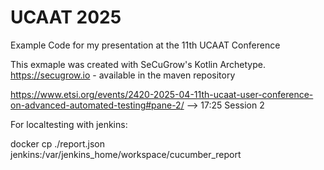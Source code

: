 # UCAAT 2025
Example Code for my presentation at the 11th UCAAT Conference

This exmaple was created with SeCuGrow's Kotlin Archetype. https://secugrow.io - available in the maven repository

https://www.etsi.org/events/2420-2025-04-11th-ucaat-user-conference-on-advanced-automated-testing#pane-2/
--> 17:25 Session 2


For localtesting with jenkins:

docker cp ./report.json jenkins:/var/jenkins_home/workspace/cucumber_report
